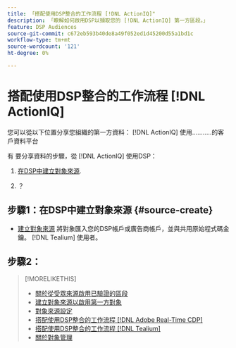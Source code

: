 ```yaml
---
title: 「搭配使用DSP整合的工作流程 [!DNL ActionIQ]"
description: 「瞭解如何啟用DSP以擷取您的 [!DNL ActionIQ] 第一方區段。」
feature: DSP Audiences
source-git-commit: c672eb593b40de8a49f052ed1d45200d55a1bd1c
workflow-type: tm+mt
source-wordcount: '121'
ht-degree: 0%

---
```


# 搭配使用DSP整合的工作流程 [!DNL ActionIQ]

您可以從以下位置分享您組織的第一方資料： [!DNL ActionIQ] 使用...........的客戶資料平台 <!-- fill in -->

有 <!-- NN --> 要分享資料的步驟，從 [!DNL ActionIQ] 使用DSP：

1. [在DSP中建立對象來源](#source-create).

1. ？

## 步驟1：在DSP中建立對象來源 {#source-create}

* [建立對象來源](source-create.md) 將對象匯入您的DSP帳戶或廣告商帳戶，並與共用原始程式碼金鑰。 [!DNL Tealium] 使用者。

## 步驟2：

>[!MORELIKETHIS]
>
>* [關於從受眾來源啟用已驗證的區段](/help/dsp/audiences/sources/source-about.md)
>* [建立對象來源以啟用第一方對象](source-create.md)
>* [對象來源設定](source-settings.md)
>* [搭配使用DSP整合的工作流程 [!DNL Adobe Real-Time CDP]](/help/dsp/audiences/sources/source-adobe-rtcdp.md)
>* [搭配使用DSP整合的工作流程 [!DNL Tealium]](/help/dsp/audiences/sources/source-tealium.md)
>* [關於對象管理](/help/dsp/audiences/audience-about.md)
